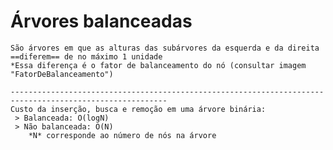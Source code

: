 # Árvores balanceadas
    São árvores em que as alturas das subárvores da esquerda e da direita ==diferem== de no máximo 1 unidade
    *Essa diferença é o fator de balanceamento do nó (consultar imagem "FatorDeBalanceamento")

    ---------------------------------------------------------------------------------------------------------
    Custo da inserção, busca e remoção em uma árvore binária:
     > Balanceada: O(logN)
     > Não balanceada: O(N)
        *N* corresponde ao número de nós na árvore
    